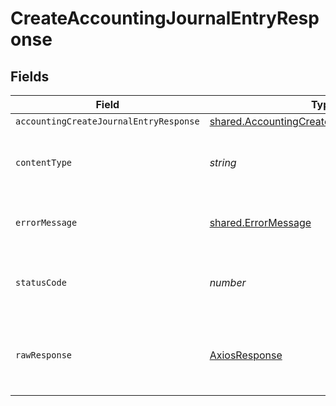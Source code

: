 # CreateAccountingJournalEntryResponse


## Fields

| Field                                                                                                             | Type                                                                                                              | Required                                                                                                          | Description                                                                                                       |
| ----------------------------------------------------------------------------------------------------------------- | ----------------------------------------------------------------------------------------------------------------- | ----------------------------------------------------------------------------------------------------------------- | ----------------------------------------------------------------------------------------------------------------- |
| `accountingCreateJournalEntryResponse`                                                                            | [shared.AccountingCreateJournalEntryResponse](../../../sdk/models/shared/accountingcreatejournalentryresponse.md) | :heavy_minus_sign:                                                                                                | Success                                                                                                           |
| `contentType`                                                                                                     | *string*                                                                                                          | :heavy_check_mark:                                                                                                | HTTP response content type for this operation                                                                     |
| `errorMessage`                                                                                                    | [shared.ErrorMessage](../../../sdk/models/shared/errormessage.md)                                                 | :heavy_minus_sign:                                                                                                | The request made is not valid.                                                                                    |
| `statusCode`                                                                                                      | *number*                                                                                                          | :heavy_check_mark:                                                                                                | HTTP response status code for this operation                                                                      |
| `rawResponse`                                                                                                     | [AxiosResponse](https://axios-http.com/docs/res_schema)                                                           | :heavy_check_mark:                                                                                                | Raw HTTP response; suitable for custom response parsing                                                           |